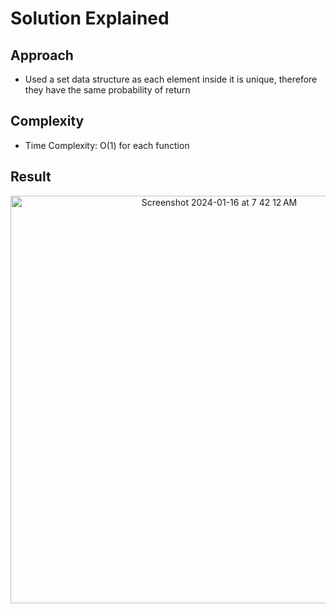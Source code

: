 # Solution Explained

## Approach
- Used a set data structure as each element inside it is unique, therefore they have the same probability of return

## Complexity
- Time Complexity: O(1) for each function

## Result
<p align="center">
  <img width="652" alt="Screenshot 2024-01-16 at 7 42 12 AM" src="https://github.com/DuongNg2911/LeetCode-Problems-Solutions/assets/127082369/a50060c9-eeea-4a4d-b48b-8ffd75418148">
</p>
